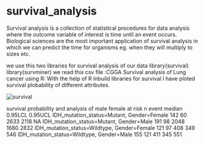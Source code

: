 # survival_analysis
Survival analysis is a collection of statistical procedures for data analysis where the outcome variable of interest is time until an event occurs.
Biological sciences are the most important application of survival analysis in which we can predict the time for organisms eg. when they will multiply to sizes etc.

we use this two libraries for survival analysis of our data
library(survival)
library(survminer)
we read this csv file :CGGA
Survival analysis of Lung cancer using R: With the help of R inbuild libraries for survival I have ploted survival plobability of different attributes.

![survival](https://user-images.githubusercontent.com/110675838/198818997-75507f2a-9e34-47d8-80b8-90f56b47b240.png)

survival probability and analysis of male female at risk
                                              n      event median 0.95LCL 0.95UCL
IDH_mutation_status=Mutant, Gender=Female    142     60   2633    2118      NA
IDH_mutation_status=Mutant, Gender=Male      191     98   2048    1680    2832
IDH_mutation_status=Wildtype, Gender=Female  121     97    408     349     546
IDH_mutation_status=Wildtype, Gender=Male    155    121    411     345     551

